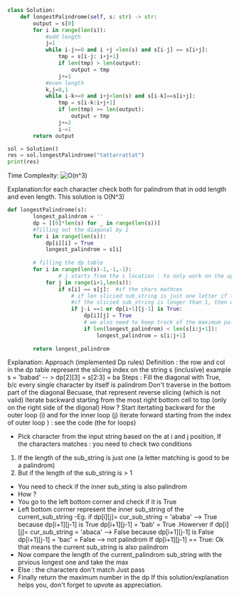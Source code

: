 ``` python
class Solution:
    def longestPalindrome(self, s: str) -> str:
        output = s[0]
        for i in range(len(s)):
            #odd length
            j=1
            while i-j>=0 and i +j <len(s) and s[i-j] == s[i+j]:
                tmp = s[i-j: i+j+1]
                if len(tmp) > len(output):
                    output = tmp
                j+=1
            #even length
            k,j=0,1
            while i-k>=0 and i+j<len(s) and s[i-k]==s[i+j]:
                tmp = s[i-k:i+j+1]
                if len(tmp) >= len(output):
                    output = tmp
                j+=2
                i-=1
        return output

sol = Solution()
res = sol.longestPalindrome("tattarrattat")
print(res)
```
Time Complexity: ![O(n^3)](<https://latex.codecogs.com/svg.image?\inline&space;O(n^3)>)

Explanation:for each character check both for palindrom that in odd length and even length. This solution is O(N^3)



``` python
def longestPalindrome(s):
        longest_palindrom = ''
        dp = [[0]*len(s) for _ in range(len(s))]
        #filling out the diagonal by 1
        for i in range(len(s)):
            dp[i][i] = True
            longest_palindrom = s[i]
			
        # filling the dp table
        for i in range(len(s)-1,-1,-1):
				# j starts from the i location : to only work on the upper side of the diagonal 
            for j in range(i+1,len(s)):  
                if s[i] == s[j]:  #if the chars mathces
                    # if len slicied sub_string is just one letter if the characters are equal, we can say they are palindomr dp[i][j] =True 
                    #if the slicied sub_string is longer than 1, then we should check if the inner string is also palindrom (check dp[i+1][j-1] is True)
                    if j-i ==1 or dp[i+1][j-1] is True:
                        dp[i][j] = True
                        # we also need to keep track of the maximum palindrom sequence 
                        if len(longest_palindrom) < len(s[i:j+1]):
                            longest_palindrom = s[i:j+1]
                
        return longest_palindrom
```

Explanation: Approach (implemented Dp rules)
Definition : the row and col in the dp table represent the slicing index on the string s (inclusive)
example s = 'babad' -- > dp[2][3] = s[2:3] = ba
Steps :
Fill the diagonal with True, b/c every single character by itself is palindrom
Don't traverse in the bottom part of the diagonal
Becuase, that represent reverse slicing (which is not valid)
Iterate backward starting from the most right bottom cell to top (only on the right side of the digonal)
How ?
Start itertating backward for the outer loop (i) and for the inner loop (j) iterate forward starting from the index of outer loop ) : see the code (the for loops)
- Pick character from the input string based on the at i and j position, If the characters matches : you need to check two conditions
1. If the length of the sub_string is just one (a letter matching is good to be a palindrom)
2. But if the length of the sub_string is > 1
- You need to check if the inner sub_sting is also palindrom
- How ?
- You go to the left bottom corner and check if it is True
- Left bottom corrner represent the inner sub_string of the current_sub_string
-Eg. if dp[i][j]= cur_sub_string = 'ababa' --> True because dp[i+1][j-1] is True
dp[i+1][j-1] = 'bab' = True
.Howerver if dp[i][j]= cur_sub_string = 'abaca' --> False because dp[i+1][j-1] is False
dp[i+1][j-1] = 'bac' = False --> not palindrom
If dp[i+1][j-1] == True:
Ok that means the current sub_string is also palindrom
- Now compare the length of the current_palindrom sub_string with the prvious longest one and take the max
- Else : the characters don't match
Just pass
- Finally return the maximum number in the dp
If this solution/explanation helps you, don't forget to upvote as appreciation.
